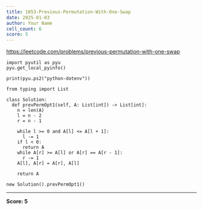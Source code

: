 ```yaml
---
title: 1053-Previous-Permutation-With-One-Swap
date: 2025-01-03
author: Your Name
cell_count: 6
score: 5
---
```


https://leetcode.com/problems/previous-permutation-with-one-swap


```
import pyutil as pyu
pyu.get_local_pyinfo()
```


```
print(pyu.ps2("python-dotenv"))
```


```
from typing import List
```


```
class Solution:
  def prevPermOpt1(self, A: List[int]) -> List[int]:
    n = len(A)
    l = n - 2
    r = n - 1

    while l >= 0 and A[l] <= A[l + 1]:
      l -= 1
    if l < 0:
      return A
    while A[r] >= A[l] or A[r] == A[r - 1]:
      r -= 1
    A[l], A[r] = A[r], A[l]

    return A
```


```
new Solution().prevPermOpt1()
```


---
**Score: 5**